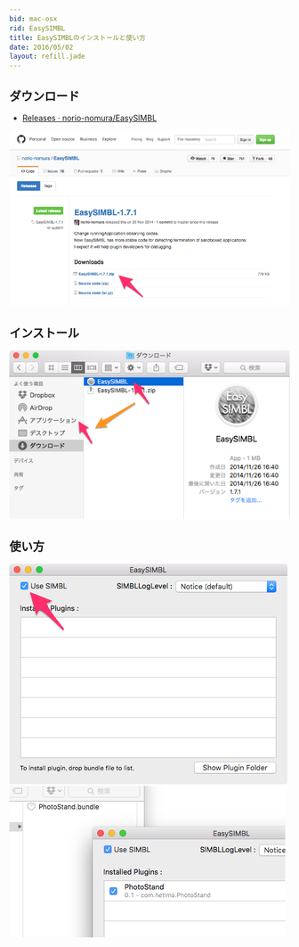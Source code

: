 ```yaml
---
bid: mac-osx
rid: EasySIMBL
title: EasySIMBLのインストールと使い方
date: 2016/05/02
layout: refill.jade
---
```


## ダウンロード
- [Releases · norio-nomura/EasySIMBL](https://github.com/norio-nomura/EasySIMBL/releases)

![](EasySIMBL-1.png)


## インストール
![](EasySIMBL-2.png)


## 使い方
![](EasySIMBL-3.png)
![](EasySIMBL-4.png)
